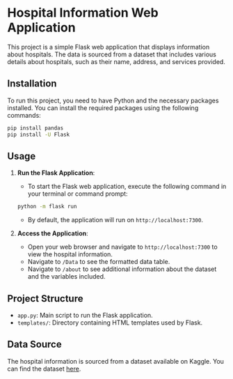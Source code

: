 
# Hospital Information Web Application

This project is a simple Flask web application that displays information about hospitals. The data is sourced from a dataset that includes various details about hospitals, such as their name, address, and services provided.

## Installation

To run this project, you need to have Python and the necessary packages installed. You can install the required packages using the following commands:

```bash
pip install pandas
pip install -U Flask
```

## Usage

1. **Run the Flask Application**:
    - To start the Flask web application, execute the following command in your terminal or command prompt:
    ```bash
    python -m flask run
    ```
    - By default, the application will run on `http://localhost:7300`.

2. **Access the Application**:
    - Open your web browser and navigate to `http://localhost:7300` to view the hospital information.
    - Navigate to `/Data` to see the formatted data table.
    - Navigate to `/about` to see additional information about the dataset and the variables included.

## Project Structure

- `app.py`: Main script to run the Flask application.
- `templates/`: Directory containing HTML templates used by Flask.

## Data Source

The hospital information is sourced from a dataset available on Kaggle. You can find the dataset [here](https://www.kaggle.com/datasets/cms/hospital-general-information).


